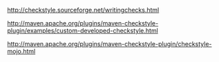 http://checkstyle.sourceforge.net/writingchecks.html

http://maven.apache.org/plugins/maven-checkstyle-plugin/examples/custom-developed-checkstyle.html

http://maven.apache.org/plugins/maven-checkstyle-plugin/checkstyle-mojo.html